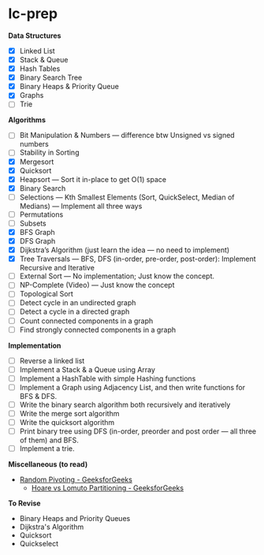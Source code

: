 # lc-prep

**Data Structures**

-   [x] Linked List
-   [x] Stack & Queue
-   [x] Hash Tables
-   [x] Binary Search Tree
-   [x] Binary Heaps & Priority Queue
-   [x] Graphs
-   [ ] Trie

**Algorithms**

-   [ ] Bit Manipulation & Numbers — difference btw Unsigned vs signed numbers
-   [ ] Stability in Sorting
-   [x] Mergesort
-   [x] Quicksort
-   [x] Heapsort — Sort it in-place to get O(1) space
-   [x] Binary Search
-   [ ] Selections — Kth Smallest Elements (Sort, QuickSelect, Median of Medians) — Implement all three ways
-   [ ] Permutations
-   [ ] Subsets
-   [x] BFS Graph
-   [x] DFS Graph
-   [x] Dijkstra’s Algorithm (just learn the idea — no need to implement)
-   [x] Tree Traversals — BFS, DFS (in-order, pre-order, post-order): Implement Recursive and Iterative
-   [ ] External Sort — No implementation; Just know the concept.
-   [ ] NP-Complete (Video) — Just know the concept
-   [ ] Topological Sort
-   [ ] Detect cycle in an undirected graph
-   [ ] Detect a cycle in a directed graph
-   [ ] Count connected components in a graph
-   [ ] Find strongly connected components in a graph

**Implementation**

-   [ ] Reverse a linked list
-   [ ] Implement a Stack & a Queue using Array
-   [ ] Implement a HashTable with simple Hashing functions
-   [ ] Implement a Graph using Adjacency List, and then write functions for BFS & DFS.
-   [ ] Write the binary search algorithm both recursively and iteratively
-   [ ] Write the merge sort algorithm
-   [ ] Write the quicksort algorithm
-   [ ] Print binary tree using DFS (in-order, preorder and post order — all three of them) and BFS.
-   [ ] Implement a trie.

**Miscellaneous (to read)**

-   [Random Pivoting - GeeksforGeeks](https://www.geeksforgeeks.org/quicksort-using-random-pivoting/)
    -   [Hoare vs Lomuto Partitioning - GeeksforGeeks](https://www.geeksforgeeks.org/hoares-vs-lomuto-partition-scheme-quicksort/)

**To Revise**

-   Binary Heaps and Priority Queues
-   Dijkstra's Algorithm
-   Quicksort
-   Quickselect
